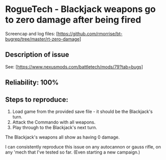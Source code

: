 # RogueTech - Blackjack weapons go to zero damage after being fired

Screencap and log files: [https://github.com/rmorrise/bt-bugrep/tree/master/rt-zero-damage]

## Description of issue

See: [https://www.nexusmods.com/battletech/mods/79?tab=bugs]

## Reliability: 100%

## Steps to reproduce:

1) Load game from the provided save file - it should be the Blackjack's turn.
2) Attack the Commando with all weapons.
3) Play through to the Blackjack's next turn.

The Blackjack's weapons all show as having 0 damage.

I can consistently reproduce this issue on any autocannon or gauss rifle, on any 'mech that I've tested so far. (Even starting a new campaign.)
